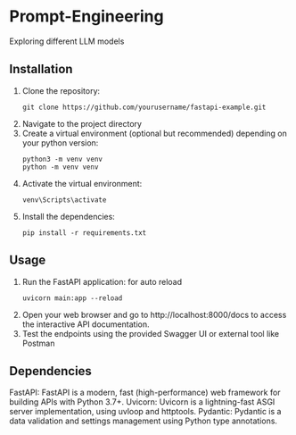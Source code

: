 # Prompt-Engineering
Exploring different LLM models
## Installation
1. Clone the repository:
   ```
   git clone https://github.com/yourusername/fastapi-example.git
   ```
2. Navigate to the project directory
3. Create a virtual environment (optional but recommended) depending on your python version:
   ```
   python3 -m venv venv
   python -m venv venv
   ```
4. Activate the virtual environment:
   ```
   venv\Scripts\activate
   ```
5. Install the dependencies:
   ```
   pip install -r requirements.txt
   ```
## Usage
1. Run the FastAPI application:
   for auto reload
   ```
   uvicorn main:app --reload
   ```
2. Open your web browser and go to http://localhost:8000/docs to access the interactive API documentation.
3. Test the endpoints using the provided Swagger UI or external tool like Postman
## Dependencies
FastAPI: FastAPI is a modern, fast (high-performance) web framework for building APIs with Python 3.7+.
Uvicorn: Uvicorn is a lightning-fast ASGI server implementation, using uvloop and httptools.
Pydantic: Pydantic is a data validation and settings management using Python type annotations.
